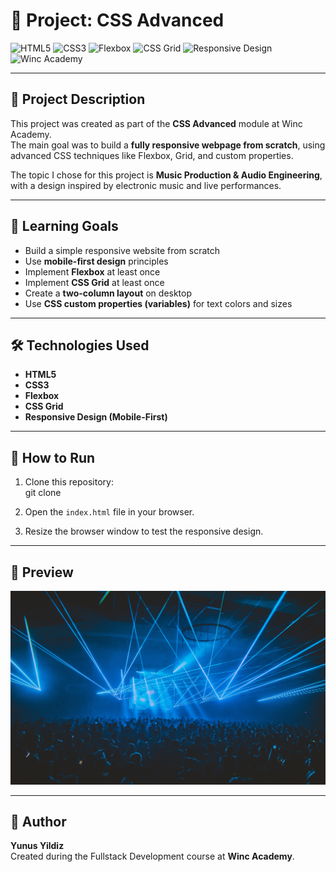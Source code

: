# 🎨 Project: CSS Advanced

![HTML5](https://img.shields.io/badge/HTML5-E34F26?style=for-the-badge&logo=html5&logoColor=white)
![CSS3](https://img.shields.io/badge/CSS3-1572B6?style=for-the-badge&logo=css3&logoColor=white)
![Flexbox](https://img.shields.io/badge/Flexbox-FF9800?style=for-the-badge&logo=css3&logoColor=white)
![CSS Grid](https://img.shields.io/badge/CSS%20Grid-9C27B0?style=for-the-badge&logo=css3&logoColor=white)
![Responsive Design](https://img.shields.io/badge/Responsive%20Design-4CAF50?style=for-the-badge&logo=googlechrome&logoColor=white)
![Winc Academy](https://img.shields.io/badge/Winc%20Academy-0066FF?style=for-the-badge&logo=google-classroom&logoColor=white)

---

## 📖 Project Description

This project was created as part of the **CSS Advanced** module at Winc Academy.  
The main goal was to build a **fully responsive webpage from scratch**, using advanced CSS techniques like Flexbox, Grid, and custom properties.

The topic I chose for this project is **Music Production & Audio Engineering**, with a design inspired by electronic music and live performances.

---

## 🎯 Learning Goals

- Build a simple responsive website from scratch
- Use **mobile-first design** principles
- Implement **Flexbox** at least once
- Implement **CSS Grid** at least once
- Create a **two-column layout** on desktop
- Use **CSS custom properties (variables)** for text colors and sizes

---

## 🛠️ Technologies Used

- **HTML5**
- **CSS3**
- **Flexbox**
- **CSS Grid**
- **Responsive Design (Mobile-First)**

---

## 🚀 How to Run

1. Clone this repository:  
   git clone <your-repo-url>

2. Open the `index.html` file in your browser.

3. Resize the browser window to test the responsive design.

---

## 📸 Preview 

![Preview Screenshot](EDM%20picture.jpg)

---

## 👤 Author

**Yunus Yildiz**  
Created during the Fullstack Development course at **Winc Academy**.
